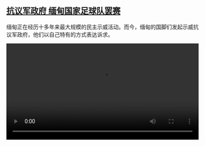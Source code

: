 <!--1613490912000-->
[抗议军政府 缅甸国家足球队罢赛](https://www.dw.com/zh/%E6%8A%97%E8%AE%AE%E5%86%9B%E6%94%BF%E5%BA%9C%20%E7%BC%85%E7%94%B8%E5%9B%BD%E5%AE%B6%E8%B6%B3%E7%90%83%E9%98%9F%E7%BD%A2%E8%B5%9B/a-56590083)
------

<p>缅甸正在经历十多年来最大规模的民主示威活动。而今，缅甸的国脚们发起示威抗议军政府，他们以自己特有的方式表达诉求。</small></p><video src="https://tvdownloaddw-a.akamaihd.net/dwtv_video/flv/vdt_zh/2021/bchi210216_001_11e56bchi_210216_fussball_sd_sor.mp4" controls style="width:100%"></video>
